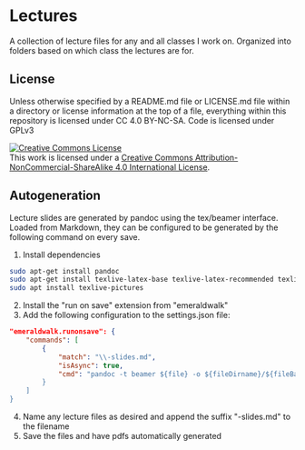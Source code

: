 # Lectures

A collection of lecture files for any and all classes I work on. Organized into folders based on which class the lectures are for.

## License
 
Unless otherwise specified by a README.md file or LICENSE.md file within a directory or license information at the top of a file, everything within this repository is licensed under CC 4.0 BY-NC-SA. Code is licensed under GPLv3

<a rel="license" href="http://creativecommons.org/licenses/by-nc-sa/4.0/"><img alt="Creative Commons License" style="border-width:0" src="https://i.creativecommons.org/l/by-nc-sa/4.0/88x31.png" /></a><br />This work is licensed under a <a rel="license" href="http://creativecommons.org/licenses/by-nc-sa/4.0/">Creative Commons Attribution-NonCommercial-ShareAlike 4.0 International License</a>.

## Autogeneration

Lecture slides are generated by pandoc using the tex/beamer interface. Loaded from Markdown, they can be configured to be generated by the following command on every save.

1. Install dependencies
```bash
sudo apt-get install pandoc
sudo apt-get install texlive-latex-base texlive-latex-recommended texlive-fonts-recommended
sudo apt install texlive-pictures
```
2. Install the "run on save" extension from "emeraldwalk"
3. Add the following configuration to the settings.json file:
```json
"emeraldwalk.runonsave": {
    "commands": [
        {
            "match": "\\-slides.md",
            "isAsync": true,
            "cmd": "pandoc -t beamer ${file} -o ${fileDirname}/${fileBasenameNoExt}.pdf
        }
    ]
}
```
4. Name any lecture files as desired and append the suffix "-slides.md" to the filename
5. Save the files and have pdfs automatically generated
